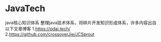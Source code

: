# JavaTech
java核心知识体系
整理java技术体系，将碎片开发知识形成体系，许多内容出自以下文章博客
1.https://pdai.tech/
2.https://github.com/crossoverJie/JCSprout
